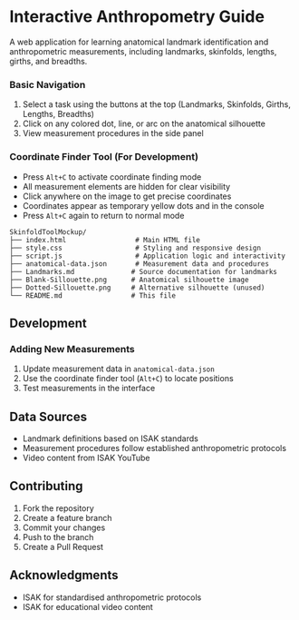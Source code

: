 # Interactive Anthropometry Guide

A web application for learning anatomical landmark identification and anthropometric measurements, including landmarks, skinfolds, lengths, girths, and breadths.

### Basic Navigation
1. Select a task using the buttons at the top (Landmarks, Skinfolds, Girths, Lengths, Breadths)
2. Click on any colored dot, line, or arc on the anatomical silhouette
3. View measurement procedures in the side panel

### Coordinate Finder Tool (For Development)
- Press `Alt+C` to activate coordinate finding mode
- All measurement elements are hidden for clear visibility
- Click anywhere on the image to get precise coordinates
- Coordinates appear as temporary yellow dots and in the console
- Press `Alt+C` again to return to normal mode

```
SkinfoldToolMockup/
├── index.html                 # Main HTML file
├── style.css                  # Styling and responsive design
├── script.js                  # Application logic and interactivity
├── anatomical-data.json       # Measurement data and procedures
├── Landmarks.md              # Source documentation for landmarks
├── Blank-Sillouette.png      # Anatomical silhouette image
├── Dotted-Sillouette.png     # Alternative silhouette (unused)
└── README.md                 # This file
```

## Development

### Adding New Measurements
1. Update measurement data in `anatomical-data.json`
2. Use the coordinate finder tool (`Alt+C`) to locate positions
3. Test measurements in the interface

## Data Sources

- Landmark definitions based on ISAK standards
- Measurement procedures follow established anthropometric protocols
- Video content from ISAK YouTube

## Contributing

1. Fork the repository
2. Create a feature branch
3. Commit your changes
4. Push to the branch
5. Create a Pull Request

## Acknowledgments

- ISAK for standardised anthropometric protocols
- ISAK for educational video content
